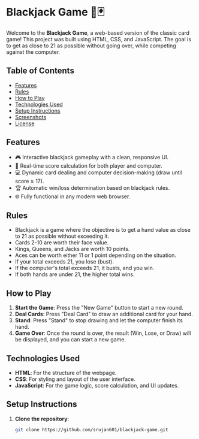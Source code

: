 # Blackjack Game 🎲🃏

Welcome to the **Blackjack Game**, a web-based version of the classic card game! This project was built using HTML, CSS, and JavaScript. The goal is to get as close to 21 as possible without going over, while competing against the computer.

## Table of Contents
- [Features](#features)
- [Rules](#rules)
- [How to Play](#how-to-play)
- [Technologies Used](#technologies-used)
- [Setup Instructions](#setup-instructions)
- [Screenshots](#screenshots)
- [License](#license)

## Features
- 🎮 Interactive blackjack gameplay with a clean, responsive UI.
- 🔢 Real-time score calculation for both player and computer.
- 💻 Dynamic card dealing and computer decision-making (draw until score ≥ 17).
- 🏆 Automatic win/loss determination based on blackjack rules.
- 🌐 Fully functional in any modern web browser.

## Rules
- Blackjack is a game where the objective is to get a hand value as close to 21 as possible without exceeding it.
- Cards 2-10 are worth their face value.
- Kings, Queens, and Jacks are worth 10 points.
- Aces can be worth either 11 or 1 point depending on the situation.
- If your total exceeds 21, you lose (bust).
- If the computer's total exceeds 21, it busts, and you win.
- If both hands are under 21, the higher total wins.

## How to Play
1. **Start the Game**: Press the "New Game" button to start a new round.
2. **Deal Cards**: Press "Deal Card" to draw an additional card for your hand.
3. **Stand**: Press "Stand" to stop drawing and let the computer finish its hand.
4. **Game Over**: Once the round is over, the result (Win, Lose, or Draw) will be displayed, and you can start a new game.

## Technologies Used
- **HTML**: For the structure of the webpage.
- **CSS**: For styling and layout of the user interface.
- **JavaScript**: For the game logic, score calculation, and UI updates.

## Setup Instructions
1. **Clone the repository**:
   ```bash
   git clone https://github.com/srujan601/blackjack-game.git



